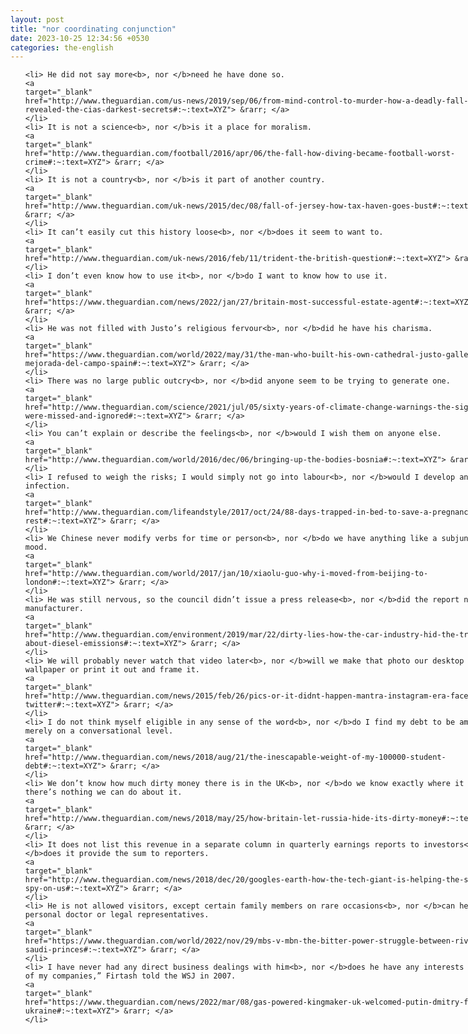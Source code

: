```yaml
---
layout: post
title: "nor coordinating conjunction"
date: 2023-10-25 12:34:56 +0530
categories: the-english
---
```

<style>
@media only screen and (min-width: 768px) {
    ol {
        width: 768px;
        margin: 0 auto;
    }
  }
ol li {
    font-size: 18px;
    line-height: 1.5;
    padding-bottom: 8px;
}
</style>
<ol>

    <li> He did not say more<b>, nor </b>need he have done so.
    <a 
    target="_blank" 
    href="http://www.theguardian.com/us-news/2019/sep/06/from-mind-control-to-murder-how-a-deadly-fall-revealed-the-cias-darkest-secrets#:~:text=XYZ"> &rarr; </a>
    </li>
    <li> It is not a science<b>, nor </b>is it a place for moralism.
    <a 
    target="_blank" 
    href="http://www.theguardian.com/football/2016/apr/06/the-fall-how-diving-became-football-worst-crime#:~:text=XYZ"> &rarr; </a>
    </li>
    <li> It is not a country<b>, nor </b>is it part of another country.
    <a 
    target="_blank" 
    href="http://www.theguardian.com/uk-news/2015/dec/08/fall-of-jersey-how-tax-haven-goes-bust#:~:text=XYZ"> &rarr; </a>
    </li>
    <li> It can’t easily cut this history loose<b>, nor </b>does it seem to want to.
    <a 
    target="_blank" 
    href="http://www.theguardian.com/uk-news/2016/feb/11/trident-the-british-question#:~:text=XYZ"> &rarr; </a>
    </li>
    <li> I don’t even know how to use it<b>, nor </b>do I want to know how to use it.
    <a 
    target="_blank" 
    href="https://www.theguardian.com/news/2022/jan/27/britain-most-successful-estate-agent#:~:text=XYZ"> &rarr; </a>
    </li>
    <li> He was not filled with Justo’s religious fervour<b>, nor </b>did he have his charisma.
    <a 
    target="_blank" 
    href="https://www.theguardian.com/world/2022/may/31/the-man-who-built-his-own-cathedral-justo-gallego-mejorada-del-campo-spain#:~:text=XYZ"> &rarr; </a>
    </li>
    <li> There was no large public outcry<b>, nor </b>did anyone seem to be trying to generate one.
    <a 
    target="_blank" 
    href="http://www.theguardian.com/science/2021/jul/05/sixty-years-of-climate-change-warnings-the-signs-that-were-missed-and-ignored#:~:text=XYZ"> &rarr; </a>
    </li>
    <li> You can’t explain or describe the feelings<b>, nor </b>would I wish them on anyone else.
    <a 
    target="_blank" 
    href="http://www.theguardian.com/world/2016/dec/06/bringing-up-the-bodies-bosnia#:~:text=XYZ"> &rarr; </a>
    </li>
    <li> I refused to weigh the risks; I would simply not go into labour<b>, nor </b>would I develop an infection.
    <a 
    target="_blank" 
    href="http://www.theguardian.com/lifeandstyle/2017/oct/24/88-days-trapped-in-bed-to-save-a-pregnancy-bed-rest#:~:text=XYZ"> &rarr; </a>
    </li>
    <li> We Chinese never modify verbs for time or person<b>, nor </b>do we have anything like a subjunctive mood.
    <a 
    target="_blank" 
    href="http://www.theguardian.com/world/2017/jan/10/xiaolu-guo-why-i-moved-from-beijing-to-london#:~:text=XYZ"> &rarr; </a>
    </li>
    <li> He was still nervous, so the council didn’t issue a press release<b>, nor </b>did the report name the manufacturer.
    <a 
    target="_blank" 
    href="http://www.theguardian.com/environment/2019/mar/22/dirty-lies-how-the-car-industry-hid-the-truth-about-diesel-emissions#:~:text=XYZ"> &rarr; </a>
    </li>
    <li> We will probably never watch that video later<b>, nor </b>will we make that photo our desktop wallpaper or print it out and frame it.
    <a 
    target="_blank" 
    href="http://www.theguardian.com/news/2015/feb/26/pics-or-it-didnt-happen-mantra-instagram-era-facebook-twitter#:~:text=XYZ"> &rarr; </a>
    </li>
    <li> I do not think myself eligible in any sense of the word<b>, nor </b>do I find my debt to be amusing merely on a conversational level.
    <a 
    target="_blank" 
    href="http://www.theguardian.com/news/2018/aug/21/the-inescapable-weight-of-my-100000-student-debt#:~:text=XYZ"> &rarr; </a>
    </li>
    <li> We don’t know how much dirty money there is in the UK<b>, nor </b>do we know exactly where it is, and there’s nothing we can do about it.
    <a 
    target="_blank" 
    href="http://www.theguardian.com/news/2018/may/25/how-britain-let-russia-hide-its-dirty-money#:~:text=XYZ"> &rarr; </a>
    </li>
    <li> It does not list this revenue in a separate column in quarterly earnings reports to investors<b>, nor </b>does it provide the sum to reporters.
    <a 
    target="_blank" 
    href="http://www.theguardian.com/news/2018/dec/20/googles-earth-how-the-tech-giant-is-helping-the-state-spy-on-us#:~:text=XYZ"> &rarr; </a>
    </li>
    <li> He is not allowed visitors, except certain family members on rare occasions<b>, nor </b>can he see his personal doctor or legal representatives.
    <a 
    target="_blank" 
    href="https://www.theguardian.com/world/2022/nov/29/mbs-v-mbn-the-bitter-power-struggle-between-rival-saudi-princes#:~:text=XYZ"> &rarr; </a>
    </li>
    <li> I have never had any direct business dealings with him<b>, nor </b>does he have any interests in any of my companies,” Firtash told the WSJ in 2007.
    <a 
    target="_blank" 
    href="https://www.theguardian.com/news/2022/mar/08/gas-powered-kingmaker-uk-welcomed-putin-dmitry-firtash-ukraine#:~:text=XYZ"> &rarr; </a>
    </li>